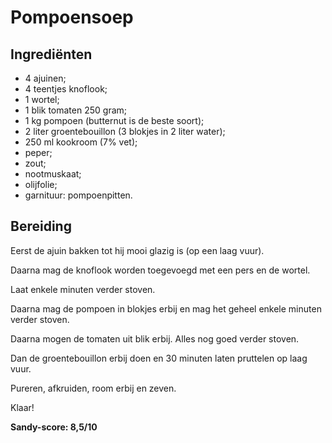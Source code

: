 # Pompoensoep

## Ingrediënten

* 4 ajuinen;
* 4 teentjes knoflook;
* 1 wortel;
* 1 blik tomaten 250 gram;
* 1 kg pompoen (butternut is de beste soort);
* 2 liter groentebouillon (3 blokjes in 2 liter water);
* 250 ml kookroom (7% vet);
* peper;
* zout;
* nootmuskaat;
* olijfolie;
* garnituur: pompoenpitten.

## Bereiding

Eerst de ajuin bakken tot hij mooi glazig is (op een laag vuur).

Daarna mag de knoflook worden toegevoegd met een pers en de wortel.

Laat enkele minuten verder stoven.

Daarna mag de pompoen in blokjes erbij en mag het geheel enkele minuten verder stoven.

Daarna mogen de tomaten uit blik erbij. Alles nog goed verder stoven.

Dan de groentebouillon erbij doen en 30 minuten laten pruttelen op laag vuur.

Pureren, afkruiden, room erbij en zeven.

Klaar!

**Sandy-score: 8,5/10**